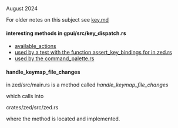 
August 2024

For older notes on this subject see [key.md](./key.md)

#### interesting methods in gpui/src/key_dispatch.rs

- [available_actions](https://github.com/zed-industries/zed/blob/main/crates/gpui/src/key_dispatch.rs)
- [used by a test with the function assert_key_bindings for in zed.rs](https://github.com/zed-industries/zed/blob/main/crates/zed/src/zed.rs)
- [used by the command_palette.rs](https://github.com/zed-industries/zed/blob/main/crates/command_palette/src/command_palette.rs)

#### handle_keymap_file_changes

in zed/src/main.rs is a method called *handle_keymap_file_changes*

which calls into

crates/zed/src/zed.rs

where the method is located and implemented.
